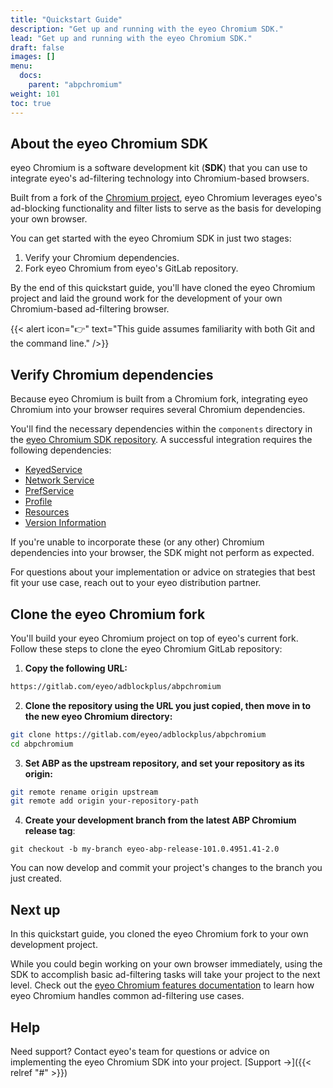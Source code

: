 ```yaml
---
title: "Quickstart Guide"
description: "Get up and running with the eyeo Chromium SDK."
lead: "Get up and running with the eyeo Chromium SDK."
draft: false
images: []
menu:
  docs:
    parent: "abpchromium"
weight: 101
toc: true
---
```


## About the eyeo Chromium SDK

eyeo Chromium is a software development kit (**SDK**) that you can use to integrate eyeo's ad-filtering technology into Chromium-based browsers.

Built from a fork of the [Chromium project](https://adblockplus.org/), eyeo Chromium leverages eyeo's ad-blocking functionality and filter lists to serve as the basis for developing your own browser.

You can get started with the eyeo Chromium SDK in just two stages:

1. Verify your Chromium dependencies.
2. Fork eyeo Chromium from eyeo's GitLab repository.

By the end of this quickstart guide, you'll have cloned the eyeo Chromium project and laid the ground work for the development of your own Chromium-based ad-filtering browser.

{{< alert icon="👉" text="This guide assumes familiarity with both Git and the command line." />}}

## Verify Chromium dependencies

Because eyeo Chromium is built from a Chromium fork, integrating eyeo Chromium into your browser requires several Chromium dependencies.

You'll find the necessary dependencies within the `components` directory in the [eyeo Chromium SDK repository](https://gitlab.com/eyeo/adblockplus/abpchromium). A successful integration requires the following dependencies:

- [KeyedService](https://gitlab.com/eyeo/adblockplus/abpchromium/-/blob/eyeo-104-dev/components/keyed_service/core/keyed_service.h)
- [Network Service](https://gitlab.com/eyeo/adblockplus/abpchromium/-/tree/eyeo-104-dev/services/network)
- [PrefService](https://gitlab.com/eyeo/adblockplus/abpchromium/-/blob/eyeo-104-dev/components/prefs/pref_service.h)
- [Profile](https://gitlab.com/eyeo/adblockplus/abpchromium/-/blob/eyeo-104-dev/chrome/browser/profiles/profile.h)
- [Resources](https://gitlab.com/eyeo/adblockplus/abpchromium/-/tree/eyeo-104-dev/components/resources)
- [Version Information](https://gitlab.com/eyeo/adblockplus/abpchromium/-/tree/eyeo-104-dev/components/version_info)

If you're unable to incorporate these (or any other) Chromium dependencies into your browser, the SDK might not perform as expected.

For questions about your implementation or advice on strategies that best fit your use case, reach out to your eyeo distribution partner.

## Clone the eyeo Chromium fork

You'll build your eyeo Chromium project on top of eyeo's current fork. Follow these steps to clone the eyeo Chromium GitLab repository:

1. **Copy the following URL:**

```html
https://gitlab.com/eyeo/adblockplus/abpchromium
```

2. **Clone the repository using the URL you just copied, then move in to the new eyeo Chromium directory:**

```bash
git clone https://gitlab.com/eyeo/adblockplus/abpchromium
cd abpchromium
```

3. **Set ABP as the upstream repository, and set your repository as its origin:**

```bash
git remote rename origin upstream
git remote add origin your-repository-path
```

4. **Create your development branch from the latest ABP Chromium release tag**:

```
git checkout -b my-branch eyeo-abp-release-101.0.4951.41-2.0
```

You can now develop and commit your project's changes to the branch you just created.

## Next up

In this quickstart guide, you cloned the eyeo Chromium fork to your own development project.

While you could begin working on your own browser immediately, using the SDK to accomplish basic ad-filtering tasks will take your project to the next level. Check out the [eyeo Chromium features documentation]() to learn how eyeo Chromium handles common ad-filtering use cases.

## Help

Need support?  Contact eyeo's team for questions or advice on implementing the eyeo Chromium SDK into your project. [Support →]({{< relref "#" >}})
